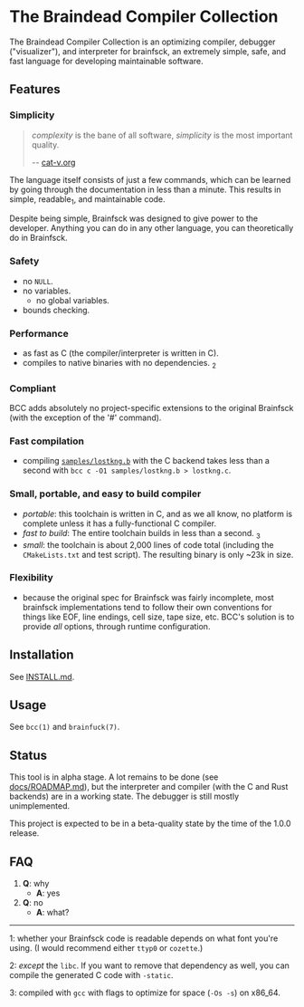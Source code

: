 <!-- begin joke -->

# The Braindead Compiler Collection

The Braindead Compiler Collection is an optimizing compiler,
debugger ("visualizer"), and interpreter for brainfsck, an extremely simple,
safe, and fast language for developing maintainable software.

## Features

### Simplicity

> *complexity* is the bane of all software, *simplicity* is the most important
> quality.
>
> -- [cat-v.org](http://harmful.cat-v.org/software/)

The language itself consists of just a few commands, which can be learned by
going through the documentation in less than a minute. This results in
simple, readable<sub>1</sub>, and maintainable code.

Despite being simple, Brainfsck was designed to give power to the developer.
Anything you can do in any other language, you can theoretically do in
Brainfsck.

### Safety

- no `NULL`.
- no variables.
	- no global variables.
- bounds checking.

### Performance

- as fast as C (the compiler/interpreter is written in C).
- compiles to native binaries with no dependencies. <sub>2</sub>

<!-- TODO: add more marketing blurbs here -->

<!-- end joke -->

### Compliant

BCC adds absolutely no project-specific extensions to the original Brainfsck
(with the exception of the '#' command).

### Fast compilation

- compiling [`samples/lostkng.b`](samples/lostkng.b) with the C backend takes
  less than a second with `bcc c -O1 samples/lostkng.b > lostkng.c`.

<!-- TODO: add more benches -->

### Small, portable, and easy to build compiler

- *portable*: this toolchain is written in C, and as we all know, no platform
  is complete unless it has a fully-functional C compiler.
- *fast to build*: The entire toolchain builds in less than a second. <sub>3</sub>
- *small*: the toolchain is about 2,000 lines of code total (including the
  `CMakeLists.txt` and test script). The resulting binary is only ~23k in size.

### Flexibility

- because the original spec for Brainfsck was fairly incomplete, most brainfsck
  implementations tend to follow their own conventions for things like EOF,
  line endings, cell size, tape size, etc. BCC's solution is to provide *all*
  options, through runtime configuration.

## Installation

See [INSTALL.md](INSTALL.md).

## Usage

See `bcc(1)` and `brainfuck(7)`.

## Status

This tool is in alpha stage. A lot remains to be done (see
[docs/ROADMAP.md](docs/ROADMAP.md)), but the interpreter and compiler (with
the C and Rust backends) are in a working state. The debugger is still mostly
unimplemented.

This project is expected to be in a beta-quality state by the time of the
1.0.0 release.

## FAQ

1. **Q**: why
	- **A**: yes
2. **Q**: no
	- **A**: what?

---

1: whether your Brainfsck code is readable depends on what font you're
using. (I would recommend either `ttyp0` or `cozette`.)

2: *except* the `libc`. If you want to remove that dependency as well, you
can compile the generated C code with `-static`.

3: compiled with `gcc` with flags to optimize for space (`-Os -s`) on x86_64.
